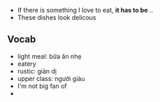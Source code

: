 - If there is something I love to eat, **it has to be** ..
- These dishes look delicous


## Vocab
- light meal: bữa ăn nhẹ
- eatery
- rustic: giản dị
- upper class: người giàu
- I'm not big fan of
- 
